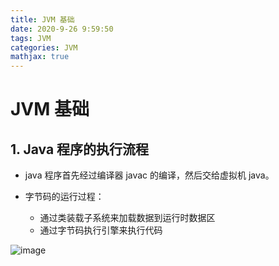```yaml
---
title: JVM 基础
date: 2020-9-26 9:59:50
tags: JVM
categories: JVM
mathjax: true
---
```


# JVM 基础

## 1. Java 程序的执行流程

- java 程序首先经过编译器 javac 的编译，然后交给虚拟机 java。

- 字节码的运行过程：
  - 通过类装载子系统来加载数据到运行时数据区
  - 通过字节码执行引擎来执行代码

![image](http://note.youdao.com/yws/public/resource/bfce0e3d92cf4516094fe684a07f9b39/xmlnote/2C0FE3ED9578470CA9B239DB2558AA9A/8832)